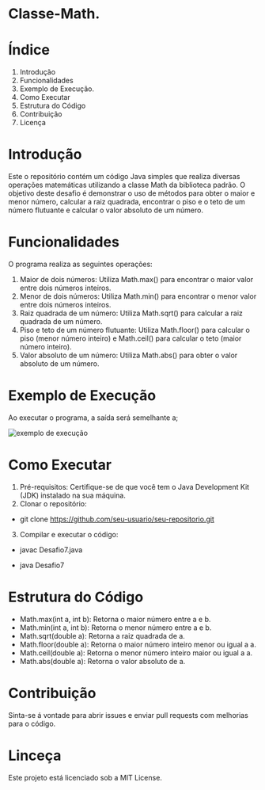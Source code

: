 # Classe-Math.

# Índice

1. Introdução
2. Funcionalidades
3. Exemplo de  Execução.
4. Como Executar
5. Estrutura do Código
6. Contribuição
7. Licença



# Introdução
Este o repositório contém um código Java simples que realiza diversas operações matemáticas utilizando a classe Math da biblioteca padrão. O objetivo deste desafio é demonstrar o uso de métodos para obter o maior e menor número, calcular a raiz quadrada, encontrar o piso e o teto de um número flutuante e calcular o valor absoluto de um número.

# Funcionalidades
O programa realiza as seguintes operações:
1. Maior de dois números: Utiliza Math.max() para encontrar o maior valor entre dois números inteiros.
2. Menor de dois números: Utiliza Math.min() para encontrar o menor valor entre dois números inteiros.
3. Raiz quadrada de um número: Utiliza Math.sqrt() para calcular a raiz quadrada de um número.
4. Piso e teto de um número flutuante: Utiliza Math.floor() para calcular o piso (menor número inteiro) e Math.ceil() para calcular o teto (maior número inteiro).
5. Valor absoluto de um número: Utiliza Math.abs() para obter o valor absoluto de um número.

# Exemplo de Execução
Ao executar o programa, a saída será semelhante a;

![exemplo de execução](https://github.com/user-attachments/assets/b29cd2af-17fa-443e-9514-8ab4de11778e)

# Como Executar
1. Pré-requisitos: Certifique-se de que você tem o Java Development Kit (JDK) instalado na sua máquina.
2. Clonar o repositório:

- git clone https://github.com/seu-usuario/seu-repositorio.git

3. Compilar e executar o código:

- javac Desafio7.java

- java Desafio7

# Estrutura do Código
- Math.max(int a, int b): Retorna o maior número entre a e b.
- Math.min(int a, int b): Retorna o menor número entre a e b.
- Math.sqrt(double a): Retorna a raiz quadrada de a.
- Math.floor(double a): Retorna o maior número inteiro menor ou igual a a.
- Math.ceil(double a): Retorna o menor número inteiro maior ou igual a a.
- Math.abs(double a): Retorna o valor absoluto de a.

# Contribuição
Sinta-se á vontade para abrir issues e enviar pull requests com melhorias para o código.

# Linceça
Este projeto está licenciado sob a MIT License.
